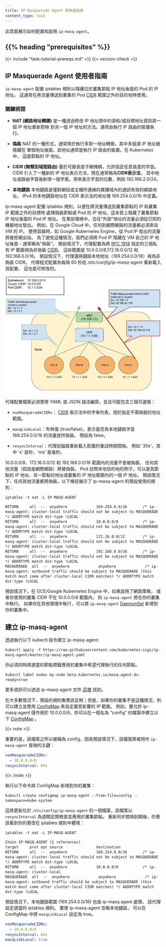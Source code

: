 ```yaml
---
title: IP Masquerade Agent 使用者指南
content_type: task
---
```

<!--
title: IP Masquerade Agent User Guide
content_type: task
-->

<!-- overview -->
<!--
This page shows how to configure and enable the `ip-masq-agent`.
-->
此頁面展示如何配置和啟用 `ip-masq-agent`。

## {{% heading "prerequisites" %}}

{{< include "task-tutorial-prereqs.md" >}} {{< version-check >}}

<!-- discussion -->
<!--
## IP Masquerade Agent User Guide
-->
## IP Masquerade Agent 使用者指南

<!--
The `ip-masq-agent` configures iptables rules to hide a pod's IP address behind the cluster node's IP address. This is typically done when sending traffic to destinations outside the cluster's pod [CIDR](https://en.wikipedia.org/wiki/Classless_Inter-Domain_Routing) range.
-->
`ip-masq-agent` 配置 iptables 規則以隱藏位於叢集節點 IP 地址後面的 Pod 的 IP 地址。
這通常在將流量傳送到叢集的 Pod
[CIDR](https://zh.wikipedia.org/wiki/%E6%97%A0%E7%B1%BB%E5%88%AB%E5%9F%9F%E9%97%B4%E8%B7%AF%E7%94%B1)
範圍之外的目的地時使用。

<!--
### **Key Terms**
-->
### **關鍵術語**

<!--
* **NAT (Network Address Translation)**
  Is a method of remapping one IP address to another by modifying either the source and/or destination address information in the IP header.  Typically performed by a device doing IP routing.
-->
* **NAT (網路地址轉譯)**
  是一種透過修改 IP 地址頭中的源和/或目標地址資訊將一個 IP 地址重新對映
  到另一個 IP 地址的方法。通常由執行 IP 路由的裝置執行。

<!--
* **Masquerading**
  A form of NAT that is typically used to perform a many to one address translation, where multiple source IP addresses are masked behind a single address, which is typically the device doing the IP routing. In Kubernetes this is the Node's IP address.
-->    
* **偽裝**
  NAT 的一種形式，通常用於執行多對一地址轉換，其中多個源 IP 地址被隱藏在
  單個地址後面，該地址通常是執行 IP 路由的裝置。在 Kubernetes 中，
  這是節點的 IP 地址。

<!--
* **CIDR (Classless Inter-Domain Routing)**
  Based on the variable-length subnet masking, allows specifying arbitrary-length prefixes. CIDR introduced a new method of representation for IP addresses, now commonly known as **CIDR notation**, in which an address or routing prefix is written with a suffix indicating the number of bits of the prefix, such as 192.168.2.0/24.
-->
* **CIDR (無類別域間路由)**
  基於可變長度子網掩碼，允許指定任意長度的字首。
  CIDR 引入了一種新的 IP 地址表示方法，現在通常稱為**CIDR表示法**，
  其中地址或路由字首後新增一個字尾，用來表示字首的位數，例如 192.168.2.0/24。

<!--
* **Link Local**
  A link-local address is a network address that is valid only for communications within the network segment or the broadcast domain that the host is connected to. Link-local addresses for IPv4 are defined in the address block 169.254.0.0/16 in CIDR notation.
-->
* **本地鏈路**
  本地鏈路是僅對網段或主機所連線的廣播域內的通訊有效的網路地址。
  IPv4 的本地鏈路地址在 CIDR 表示法的地址塊 169.254.0.0/16 中定義。

<!--
The ip-masq-agent configures iptables rules to handle masquerading node/pod IP addresses when sending traffic to destinations outside the cluster node's IP and the Cluster IP range.  This essentially hides pod IP addresses behind the cluster node's IP address.  In some environments, traffic to "external" addresses must come from a known machine address. For example, in Google Cloud, any traffic to the internet must come from a VM's IP.  When containers are used, as in Google Kubernetes Engine, the Pod IP will be rejected for egress. To avoid this, we must hide the Pod IP behind the VM's own IP address - generally known as "masquerade". By default, the agent is configured to treat the three private IP ranges specified by [RFC 1918](https://tools.ietf.org/html/rfc1918) as non-masquerade [CIDR](https://en.wikipedia.org/wiki/Classless_Inter-Domain_Routing).  These ranges are 10.0.0.0/8, 172.16.0.0/12, and 192.168.0.0/16. The agent will also treat link-local (169.254.0.0/16) as a non-masquerade CIDR by default.  The agent is configured to reload its configuration from the location */etc/config/ip-masq-agent* every 60 seconds, which is also configurable.
-->
ip-masq-agent 配置 iptables 規則，以便在將流量傳送到叢集節點的 IP 和叢集 IP 範圍之外的目標時
處理偽裝節點或 Pod 的 IP 地址。這本質上隱藏了叢集節點 IP 地址後面的 Pod IP 地址。
在某些環境中，去往“外部”地址的流量必須從已知的機器地址發出。
例如，在 Google Cloud 中，任何到網際網路的流量都必須來自 VM 的 IP。
使用容器時，如 Google Kubernetes Engine，從 Pod IP 發出的流量將被拒絕出站。
為了避免這種情況，我們必須將 Pod IP 隱藏在 VM 自己的 IP 地址後面 - 通常稱為“偽裝”。
預設情況下，代理配置為將
[RFC 1918](https://tools.ietf.org/html/rfc1918)
指定的三個私有 IP 範圍視為非偽裝
[CIDR](https://zh.wikipedia.org/wiki/%E6%97%A0%E7%B1%BB%E5%88%AB%E5%9F%9F%E9%97%B4%E8%B7%AF%E7%94%B1)。
這些範圍是 10.0.0.0/8,172.16.0.0/12 和 192.168.0.0/16。
預設情況下，代理還將鏈路本地地址（169.254.0.0/16）視為非偽裝 CIDR。
代理程式配置為每隔 60 秒從 */etc/config/ip-masq-agent* 重新載入其配置，
這也是可修改的。

![masq/non-masq example](/images/docs/ip-masq.png)

<!--
The agent configuration file must be written in YAML or JSON syntax, and may contain three optional keys:
-->
代理配置檔案必須使用 YAML 或 JSON 語法編寫，並且可能包含三個可選值：

<!--
* `nonMasqueradeCIDRs`: A list of strings in
  [CIDR](https://en.wikipedia.org/wiki/Classless_Inter-Domain_Routing) notation that specify the non-masquerade ranges.
-->
* `nonMasqueradeCIDRs`：
  [CIDR](https://zh.wikipedia.org/wiki/%E6%97%A0%E7%B1%BB%E5%88%AB%E5%9F%9F%E9%97%B4%E8%B7%AF%E7%94%B1)
  表示法中的字串列表，用於指定不需偽裝的地址範圍。

<!--
* `masqLinkLocal`: A Boolean (true/false) which indicates whether to masquerade traffic to the
  link local prefix `169.254.0.0/16`. False by default.
-->
* `masqLinkLocal`：布林值 (true/false)，表示是否為本地鏈路字首 169.254.0.0/16 的流量提供偽裝。
  預設為 false。

<!--
* `resyncInterval`: A time interval at which the agent attempts to reload config from disk.
  For example: '30s', where 's' means seconds, 'ms' means milliseconds.
-->
* `resyncInterval`：代理從磁碟重新載入配置的重試時間間隔。
  例如 '30s'，其中 's' 是秒，'ms' 是毫秒。

<!--
Traffic to 10.0.0.0/8, 172.16.0.0/12 and 192.168.0.0/16) ranges will NOT be masqueraded. Any other traffic (assumed to be internet) will be masqueraded.  An example of a local destination from a pod could be its Node's IP address as well as another node's address or one of the IP addresses in Cluster's IP range.   Any other traffic will be masqueraded by default.  The below entries show the default set of rules that are applied by the ip-masq-agent:
-->
10.0.0.0/8、172.16.0.0/12 和 192.168.0.0/16 範圍內的流量不會被偽裝。
任何其他流量（假設是網際網路）將被偽裝。
Pod 訪問本地目的地的例子，可以是其節點的 IP 地址、另一節點的地址或叢集的 IP 地址範圍內的一個 IP 地址。
預設情況下，任何其他流量都將偽裝。以下條目展示了 ip-masq-agent 的預設使用的規則：

```shell
iptables -t nat -L IP-MASQ-AGENT
```

```none
RETURN     all  --  anywhere             169.254.0.0/16       /* ip-masq-agent: cluster-local traffic should not be subject to MASQUERADE */ ADDRTYPE match dst-type !LOCAL
RETURN     all  --  anywhere             10.0.0.0/8           /* ip-masq-agent: cluster-local traffic should not be subject to MASQUERADE */ ADDRTYPE match dst-type !LOCAL
RETURN     all  --  anywhere             172.16.0.0/12        /* ip-masq-agent: cluster-local traffic should not be subject to MASQUERADE */ ADDRTYPE match dst-type !LOCAL
RETURN     all  --  anywhere             192.168.0.0/16       /* ip-masq-agent: cluster-local traffic should not be subject to MASQUERADE */ ADDRTYPE match dst-type !LOCAL
MASQUERADE  all  --  anywhere             anywhere             /* ip-masq-agent: outbound traffic should be subject to MASQUERADE (this match must come after cluster-local CIDR matches) */ ADDRTYPE match dst-type !LOCAL

```

<!--
By default, in GCE/Google Kubernetes Engine, if network policy is enabled or
you are using a cluster CIDR not in the 10.0.0.0/8 range, the `ip-masq-agent`
will run in your cluster. If you are running in another environment,
you can add the `ip-masq-agent` [DaemonSet](/docs/concepts/workloads/controllers/daemonset/)
to your cluster.
-->
預設情況下，在 GCE/Google Kubernetes Engine 中，如果啟用了網路策略，
或者你使用的叢集 CIDR 不在 10.0.0.0/8 範圍內，
則 `ip-masq-agent` 將在你的叢集中執行。
如果你在其他環境中執行，可以將 `ip-masq-agent`
[DaemonSet](/zh-cn/docs/concepts/workloads/controllers/daemonset/) 新增到你的叢集中。

<!-- steps -->

<!--
## Create an ip-masq-agent
To create an ip-masq-agent, run the following kubectl command:
-->
## 建立 ip-masq-agent

透過執行以下 kubectl 指令建立 ip-masq-agent:

```shell
kubectl apply -f https://raw.githubusercontent.com/kubernetes-sigs/ip-masq-agent/master/ip-masq-agent.yaml
```

<!--
You must also apply the appropriate node label to any nodes in your cluster that you want the agent to run on.
-->
你必須同時將適當的節點標籤應用於叢集中希望代理執行的任何節點。

```shell
kubectl label nodes my-node beta.kubernetes.io/masq-agent-ds-ready=true
```

<!--
More information can be found in the ip-masq-agent documentation [here](https://github.com/kubernetes-sigs/ip-masq-agent)
-->
更多資訊可以透過 ip-masq-agent 文件 [這裡](https://github.com/kubernetes-sigs/ip-masq-agent) 找到。

<!--
In most cases, the default set of rules should be sufficient; however, if this is not the case for your cluster, you can create and apply a [ConfigMap](/docs/tasks/configure-pod-container/configure-pod-configmap/) to customize the IP ranges that are affected.  For example, to allow only 10.0.0.0/8 to be considered by the ip-masq-agent, you can create the following [ConfigMap](/docs/tasks/configure-pod-container/configure-pod-configmap/) in a file called "config".
-->
在大多數情況下，預設的規則集應該足夠；但是，如果你的叢集不是這種情況，則可以建立並應用
[ConfigMap](/zh-cn/docs/tasks/configure-pod-container/configure-pod-configmap/)
來自定義受影響的 IP 範圍。
例如，要允許 ip-masq-agent 僅作用於 10.0.0.0/8，你可以在一個名為 “config” 的檔案中建立以下
[ConfigMap](/zh-cn/docs/tasks/configure-pod-container/configure-pod-configmap/) 。

{{< note >}}
<!--
It is important that the file is called config since, by default, that will be used as the key for lookup by the `ip-masq-agent`:
-->
重要的是，該檔案之所以被稱為 config，因為預設情況下，該檔案將被用作
`ip-masq-agent` 查詢的主鍵：

```yaml
nonMasqueradeCIDRs:
  - 10.0.0.0/8
resyncInterval: 60s
```
{{< /note >}}

<!--
Run the following command to add the config map to your cluster:
-->
執行以下命令將 ConfigMap 新增到你的叢集：

```shell
kubectl create configmap ip-masq-agent --from-file=config --namespace=kube-system
```

<!--
This will update a file located at `/etc/config/ip-masq-agent` which is periodically checked every `resyncInterval` and applied to the cluster node.
After the resync interval has expired, you should see the iptables rules reflect your changes:
-->
這將更新位於 `/etc/config/ip-masq-agent` 的一個檔案，該檔案以 `resyncInterval`
為週期定期檢查並應用於叢集節點。
重新同步間隔到期後，你應該看到你的更改在 iptables 規則中體現：

```shell
iptables -t nat -L IP-MASQ-AGENT
```

```none
Chain IP-MASQ-AGENT (1 references)
target     prot opt source               destination
RETURN     all  --  anywhere             169.254.0.0/16       /* ip-masq-agent: cluster-local traffic should not be subject to MASQUERADE */ ADDRTYPE match dst-type !LOCAL
RETURN     all  --  anywhere             10.0.0.0/8           /* ip-masq-agent: cluster-local
MASQUERADE  all  --  anywhere             anywhere             /* ip-masq-agent: outbound traffic should be subject to MASQUERADE (this match must come after cluster-local CIDR matches) */ ADDRTYPE match dst-type !LOCAL
```

<!--
By default, the link local range (169.254.0.0/16) is also handled by the ip-masq agent, which sets up the appropriate iptables rules.  To have the ip-masq-agent ignore link local, you can set `masqLinkLocal` to true in the ConfigMap.
-->
預設情況下，本地鏈路範圍 (169.254.0.0/16) 也由 ip-masq agent 處理，
該代理設定適當的 iptables 規則。 要使 ip-masq-agent 忽略本地鏈路，
可以在 ConfigMap 中將 `masqLinkLocal` 設定為 true。

```yaml
nonMasqueradeCIDRs:
  - 10.0.0.0/8
resyncInterval: 60s
masqLinkLocal: true
```

